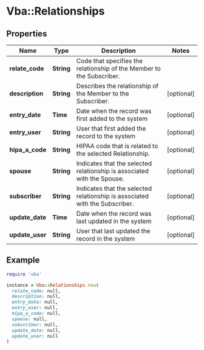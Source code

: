 # Vba::Relationships

## Properties

| Name | Type | Description | Notes |
| ---- | ---- | ----------- | ----- |
| **relate_code** | **String** | Code that specifies the relationship of the Member to the Subscriber. |  |
| **description** | **String** | Describes the relationship of the Member to the Subscriber. | [optional] |
| **entry_date** | **Time** | Date when the record was first added to the system | [optional] |
| **entry_user** | **String** | User that first added the record to the system | [optional] |
| **hipa_a_code** | **String** | HIPAA code that is related to the selected Relationship. | [optional] |
| **spouse** | **String** | Indicates that the selected relationship is associated with the Spouse. | [optional] |
| **subscriber** | **String** | Indicates that the selected relationship is associated with the Subscriber. | [optional] |
| **update_date** | **Time** | Date when the record was last updated in the system | [optional] |
| **update_user** | **String** | User that last updated the record in the system | [optional] |

## Example

```ruby
require 'vba'

instance = Vba::Relationships.new(
  relate_code: null,
  description: null,
  entry_date: null,
  entry_user: null,
  hipa_a_code: null,
  spouse: null,
  subscriber: null,
  update_date: null,
  update_user: null
)
```

